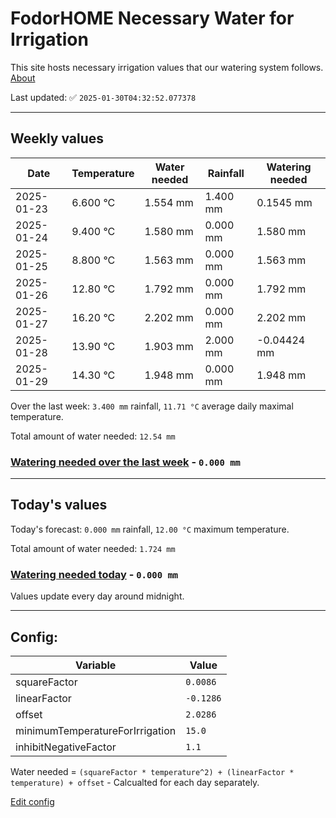 # FodorHOME Necessary Water for Irrigation

This site hosts necessary irrigation values that our watering system follows. [About](https://github.com/redyau/irrigation)

Last updated: ✅ `2025-01-30T04:32:52.077378`

---

## Weekly values

| Date | Temperature | Water needed | Rainfall | Watering needed |
|-----|-----|-----|-----|-----|
| 2025-01-23 | 6.600 °C | 1.554 mm | 1.400 mm | 0.1545 mm |
| 2025-01-24 | 9.400 °C | 1.580 mm | 0.000 mm | 1.580 mm |
| 2025-01-25 | 8.800 °C | 1.563 mm | 0.000 mm | 1.563 mm |
| 2025-01-26 | 12.80 °C | 1.792 mm | 0.000 mm | 1.792 mm |
| 2025-01-27 | 16.20 °C | 2.202 mm | 0.000 mm | 2.202 mm |
| 2025-01-28 | 13.90 °C | 1.903 mm | 2.000 mm | -0.04424 mm |
| 2025-01-29 | 14.30 °C | 1.948 mm | 0.000 mm | 1.948 mm |


Over the last week: `3.400 mm` rainfall, `11.71 °C` average daily maximal temperature.

Total amount of water needed: `12.54 mm`

### [Watering needed over the last week](lastweek.txt) - `0.000 mm`

---

## Today's values

Today's forecast: `0.000 mm` rainfall, `12.00 °C` maximum temperature.

Total amount of water needed: `1.724 mm`

### [Watering needed today](today.txt) - `0.000 mm`

Values update every day around midnight.

---

## Config:

| Variable | Value |
|-----|-----|
| squareFactor | `0.0086` |
| linearFactor | `-0.1286` |
| offset | `2.0286` |
| minimumTemperatureForIrrigation | `15.0` |
| inhibitNegativeFactor | `1.1` |

Water needed = `(squareFactor * temperature^2) + (linearFactor * temperature) + offset` - Calcualted for each day separately.

[Edit config](https://github.com/RedyAu/irrigation/edit/main/config.json)

